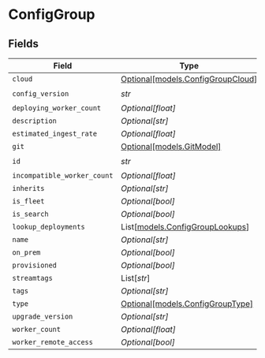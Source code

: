 # ConfigGroup


## Fields

| Field                                                              | Type                                                               | Required                                                           | Description                                                        |
| ------------------------------------------------------------------ | ------------------------------------------------------------------ | ------------------------------------------------------------------ | ------------------------------------------------------------------ |
| `cloud`                                                            | [Optional[models.ConfigGroupCloud]](../models/configgroupcloud.md) | :heavy_minus_sign:                                                 | N/A                                                                |
| `config_version`                                                   | *str*                                                              | :heavy_check_mark:                                                 | N/A                                                                |
| `deploying_worker_count`                                           | *Optional[float]*                                                  | :heavy_minus_sign:                                                 | N/A                                                                |
| `description`                                                      | *Optional[str]*                                                    | :heavy_minus_sign:                                                 | N/A                                                                |
| `estimated_ingest_rate`                                            | *Optional[float]*                                                  | :heavy_minus_sign:                                                 | N/A                                                                |
| `git`                                                              | [Optional[models.GitModel]](../models/gitmodel.md)                 | :heavy_minus_sign:                                                 | N/A                                                                |
| `id`                                                               | *str*                                                              | :heavy_check_mark:                                                 | N/A                                                                |
| `incompatible_worker_count`                                        | *Optional[float]*                                                  | :heavy_minus_sign:                                                 | N/A                                                                |
| `inherits`                                                         | *Optional[str]*                                                    | :heavy_minus_sign:                                                 | N/A                                                                |
| `is_fleet`                                                         | *Optional[bool]*                                                   | :heavy_minus_sign:                                                 | N/A                                                                |
| `is_search`                                                        | *Optional[bool]*                                                   | :heavy_minus_sign:                                                 | N/A                                                                |
| `lookup_deployments`                                               | List[[models.ConfigGroupLookups](../models/configgrouplookups.md)] | :heavy_minus_sign:                                                 | N/A                                                                |
| `name`                                                             | *Optional[str]*                                                    | :heavy_minus_sign:                                                 | N/A                                                                |
| `on_prem`                                                          | *Optional[bool]*                                                   | :heavy_minus_sign:                                                 | N/A                                                                |
| `provisioned`                                                      | *Optional[bool]*                                                   | :heavy_minus_sign:                                                 | N/A                                                                |
| `streamtags`                                                       | List[*str*]                                                        | :heavy_minus_sign:                                                 | N/A                                                                |
| `tags`                                                             | *Optional[str]*                                                    | :heavy_minus_sign:                                                 | N/A                                                                |
| `type`                                                             | [Optional[models.ConfigGroupType]](../models/configgrouptype.md)   | :heavy_minus_sign:                                                 | N/A                                                                |
| `upgrade_version`                                                  | *Optional[str]*                                                    | :heavy_minus_sign:                                                 | N/A                                                                |
| `worker_count`                                                     | *Optional[float]*                                                  | :heavy_minus_sign:                                                 | N/A                                                                |
| `worker_remote_access`                                             | *Optional[bool]*                                                   | :heavy_minus_sign:                                                 | N/A                                                                |
